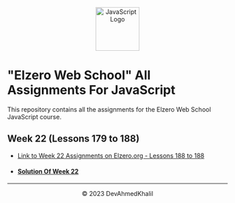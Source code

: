 <div align="center">
  <img src="https://upload.wikimedia.org/wikipedia/commons/6/6a/JavaScript-logo.png" alt="JavaScript Logo" width="100" height="100">
</div>

# "Elzero Web School" All Assignments For JavaScript

This repository contains all the assignments for the Elzero Web School JavaScript course.

## Week 22 (Lessons 179 to 188)

- [Link to Week 22 Assignments on Elzero.org - Lessons 188 to 188](https://elzero.org/javascript-bootcamp-assignments-lesson-from-179-to-188/)
- #### [Solution Of Week 22](https://github.com/DevAhmedKhalil/Elzero-JavaScript-Assignments/tree/Week-22/week-22)

---
<div align="center">
  &copy; 2023 DevAhmedKhalil
</div>
